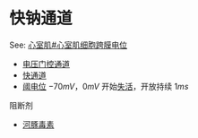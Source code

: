 # 快钠通道

See: [心室肌#心室肌细胞跨膜电位](心室肌#心室肌细胞跨膜电位)

- [电压门控通道](电压门控通道.md)
- [快通道](快通道.md)
- [阈电位](阈电位.md) $-70mV$，$0mV$ 开始[失活](失活.md)，开放持续 $1ms$

阻断剂
- [河豚毒素](河豚毒素.md)
